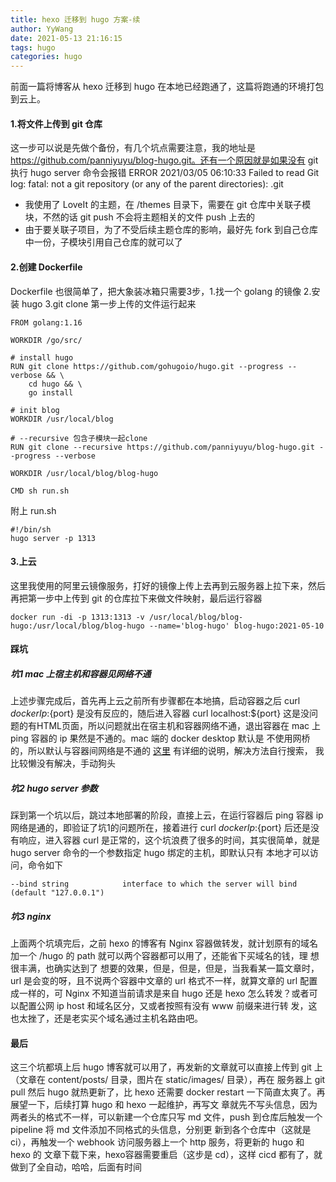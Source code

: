 ```yaml
---
title: hexo 迁移到 hugo 方案-续
author: YyWang
date: 2021-05-13 21:16:15
tags: hugo
categories: hugo
---
```


前面一篇将博客从 hexo 迁移到 hugo 在本地已经跑通了，这篇将跑通的环境打包到云上。

#### 1.将文件上传到 git 仓库

这一步可以说是先做个备份，有几个坑点需要注意，我的地址是 https://github.com/panniyuyu/blog-hugo.git。还有一个原因就是如果没有 git 
执行 hugo server 命令会报错 ERROR 2021/03/05 06:10:33 Failed to read Git log: fatal: not a git repository (or any of the parent directories): .git

* 我使用了 LoveIt 的主题，在 /themes 目录下，需要在 git 仓库中关联子模块，不然的话 git push 不会将主题相关的文件 push 上去的
* 由于要关联子项目，为了不受后续主题仓库的影响，最好先 fork 到自己仓库中一份，子模块引用自己仓库的就可以了

#### 2.创建 Dockerfile

Dockerfile 也很简单了，把大象装冰箱只需要3步，1.找一个 golang 的镜像 2.安装 hugo 3.git clone 第一步上传的文件运行起来

```
FROM golang:1.16

WORKDIR /go/src/

# install hugo
RUN git clone https://github.com/gohugoio/hugo.git --progress --verbose && \
    cd hugo && \
    go install

# init blog
WORKDIR /usr/local/blog

# --recursive 包含子模块一起clone
RUN git clone --recursive https://github.com/panniyuyu/blog-hugo.git --progress --verbose

WORKDIR /usr/local/blog/blog-hugo

CMD sh run.sh 
```

附上 run.sh

```
#!/bin/sh
hugo server -p 1313
```

#### 3.上云

这里我使用的阿里云镜像服务，打好的镜像上传上去再到云服务器上拉下来，然后再把第一步中上传到 git 的仓库拉下来做文件映射，最后运行容器

```
docker run -di -p 1313:1313 -v /usr/local/blog/blog-hugo:/usr/local/blog/blog-hugo --name='blog-hugo' blog-hugo:2021-05-10
```

#### 踩坑

##### 坑1 mac 上宿主机和容器见网络不通

上述步骤完成后，首先再上云之前所有步骤都在本地搞，启动容器之后 curl ${dockerIp}:${port} 是没有反应的，随后进入容器 curl localhost:${port}
这是没问题的有HTML页面，所以问题就出在宿主机和容器网络不通，退出容器在 mac 上 ping 容器的 ip 果然是不通的。mac 端的 docker desktop 默认是
不使用网桥的，所以默认与容器间网络是不通的 [这里](https://docs.docker.com/docker-for-mac/networking/) 有详细的说明，解决方法自行搜索，
我比较懒没有解决，手动狗头

##### 坑2 hugo server 参数

踩到第一个坑以后，跳过本地部署的阶段，直接上云，在运行容器后 ping 容器 ip 网络是通的，即验证了坑1的问题所在，接着进行 curl ${dockerIp}:${port}
 后还是没有响应，进入容器 curl 是正常的，这个坑浪费了很多的时间，其实很简单，就是 hugo server 命令的一个参数指定 hugo 绑定的主机，即默认只有
本地才可以访问，命令如下

```
--bind string            interface to which the server will bind (default "127.0.0.1")
```

##### 坑3 nginx

上面两个坑填完后，之前 hexo 的博客有 Nginx 容器做转发，就计划原有的域名加一个 /hugo 的 path 就可以两个容器都可以用了，还能省下买域名的钱，理
想很丰满，也确实达到了 想要的效果，但是，但是，但是，当我看某一篇文章时，url 是会变的呀，且不说两个容器中文章的 url 格式不一样，就算文章的 url 
配置成一样的，可 Nginx 不知道当前请求是来自 hugo 还是 hexo 怎么转发？或者可以配置公网 ip host 和域名区分，又或者按照有没有 www 前缀来进行转
发，这也太挫了，还是老实买个域名通过主机名路由吧。


#### 最后
    
这三个坑都填上后 hugo 博客就可以用了，再发新的文章就可以直接上传到 git 上（文章在 content/posts/ 目录，图片在 static/images/ 目录），再在
服务器上 git pull 然后 hugo 就热更新了，比 hexo 还需要 docker restart 一下简直太爽了。再展望一下，后续打算 hugo 和 hexo 一起维护，再写文
章就先不写头信息，因为两者头的格式不一样，可以新建一个仓库只写 md 文件，push 到仓库后触发一个 pipeline 将 md 文件添加不同格式的头信息，分别更
新到各个仓库中（这就是 ci），再触发一个 webhook 访问服务器上一个 http 服务，将更新的 hugo 和 hexo 的 文章下载下来，hexo容器需要重启（这步是
cd），这样 cicd 都有了，就做到了全自动，哈哈，后面有时间

  
